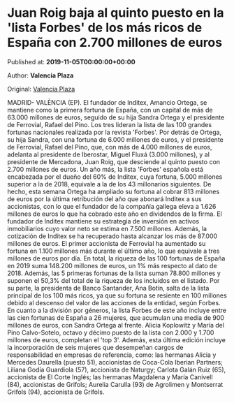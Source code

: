 
# Juan Roig baja al quinto puesto en la 'lista Forbes' de los más ricos de España con 2.700 millones de euros

Published at: **2019-11-05T00:00:00+00:00**

Author: **Valencia Plaza**

Original: [Valencia Plaza](https://valenciaplaza.com/juan-roig-baja-al-quinto-puesto-en-la-lista-forbes-de-los-mas-ricos-de-espana-con-2700-millones-de-euros)

MADRID- VALÈNCIA (EP). El fundador de Inditex, Amancio Ortega, se mantiene como la primera fortuna de España, con un capital de más de 63.000 millones de euros, seguido de su hija Sandra Ortega y el presidente de Ferrovial, Rafael del Pino. Los tres lideran la lista de las 100 grandes fortunas nacionales realizada por la revista 'Forbes'.
Por detrás de Ortega, su hija Sandra, con una fortuna de 6.000 millones de euros, y el presidente de Ferrovial, Rafael del Pino, que, con más de 4.000 millones de euros, adelanta al presidente de Iberostar, Miguel Fluxá (3.000 millones), y al presidente de Mercadona, Juan Roig, que desciende al quinto puesto con 2.700 millones de euros.
Un año más, la lista 'Forbes' española está encabezada por el dueño del 60% de Inditex, cuya fortuna, 5.000 millones superior a la de 2018, equivale a la de los 43 millonarios siguientes.
De hecho, esta semana Ortega ha ampliado su fortuna al cobrar 813 millones de euros por la última retribución del año que abonará Inditex a sus accionistas, con lo que el fundador de la compañía gallega eleva a 1.626 millones de euros lo que ha cobrado este año en dividendos de la firma.
El fundador de Inditex mantiene su estrategia de inversión en activos inmobiliarios cuyo valor neto se estima en 7.500 millones. Además, la cotización de Inditex se ha recuperado hasta alcanzar los más de 87.000 millones de euros.
El primer accionista de Ferrovial ha aumentado su fortuna en 1.100 millones más durante el último año, lo que equivale a tres millones de euros por día.
En total, la riqueza de las 100 fortunas de España en 2019 suma 148.200 millones de euros, un 1% más respecto al dato de 2018. Además, las 5 primeras fortunas de la lista suman 78.800 millones y suponen el 50,3% del total de la riqueza de los incluidos en el listado.
Por su parte, la presidenta de Banco Santander, Ana Botín, salta de la lista principal de los 100 más ricos, ya que su fortuna se resiente en 100 millones debido al descenso del valor de las acciones de la entidad, según Forbes.
En cuanto a la división por géneros, la lista Forbes de este año incluye entre las cien fortunas de España a 26 mujeres, que acumulan una media de 900 millones de euros, con Sandra Ortega al frente. Alicia Koplowitz y María del Pino Calvo-Sotelo, octavo y décimo puesto de la lista con 2.000 y 1.700 millones de euros, completan el 'top 3'.
Además, esta última edición incluye la incorporación de seis mujeres que desempeñan cargos de responsabilidad en empresas de referencia, como: las hermanas Alicia y Mercedes Daurella (puesto 51), accionistas de Coca-Cola Iberian Partners; Liliana Godía Guardiola (57), accionista de Naturgy; Carlota Galán Ruiz (65), accionista de El Corte Inglés; las hermanas Magdalena y María Canivell (84), accionistas de Grifols; Aurelia Carulla (93) de Agrolimen y Montserrat Grifols (94), accionista de Grifols.
 

